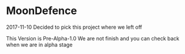 # MoonDefence
2017-11-10
Decided to pick this project where we left off

This Version is Pre-Alpha-1.0
We are not finish and you can check back when we are in alpha stage
